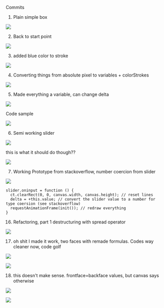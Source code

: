 Commits

1. Plain simple box

![](https://i.imgur.com/sdIzbRR.png)

2. Back to start point

![](https://i.imgur.com/1ycrMzz.png)

3. added blue color to stroke

![](https://i.imgur.com/Z5VJ6JU.png)

4. Converting things from absolute pixel to variables + colorStrokes

![](https://i.imgur.com/N7eIygq.png)

5. Made everything a variable, can change delta

![](https://i.imgur.com/XvXA8YJ.png)

Code sample

![](https://i.imgur.com/Zk6JyQk.png)

6. Semi working slider

![](https://i.imgur.com/3Dzzojg.gif)

this is what it should do though??

![](https://i.imgur.com/BLFQngZ.png)

7. Working Prototype from stackoverflow, number coercion from slider

![](https://i.imgur.com/XU4AozG.gif)

```
slider.oninput = function () {
  ct.clearRect(0, 0, canvas.width, canvas.height); // reset lines
  delta = +this.value; // convert the slider value to a number for type coersion (see stackoverflow)
  requestAnimationFrame(init()); // redraw everything
}
```

16. Refactoring, part 1 destructuring with spread operator

![](https://i.imgur.com/JnxL44Q.png)

17. oh shit I made it work, two faces with remade formulas. Codes way cleaner now, code golf

![](https://i.imgur.com/8LxmBuh.png)

![](https://i.imgur.com/6LXc7NM.png)

18. this doesn't make sense. frontface=backface values, but canvas says otherwise

![](https://i.imgur.com/887DWnI.png)

![](https://i.imgur.com/bJS5UTi.png)